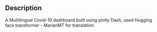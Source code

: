## Description
A Multilingual Covid-19 dashboard built using plotly Dash, used Hugging face transformer - MarianMT for translation.



